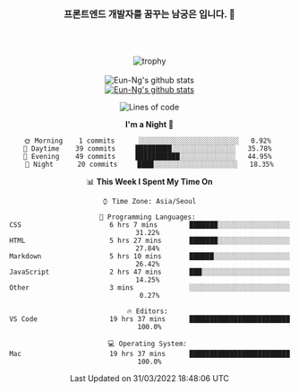 <div align="center">

### 프론트엔드 개발자를 꿈꾸는 남궁은 입니다. 👋
 
<br />
<br />
 
![trophy](https://github-profile-trophy.vercel.app/?username=Eun-Ng)
<br />
<br />
![Eun-Ng's github stats](https://github-readme-stats.vercel.app/api?username=Eun-Ng&show_icons=true)
<br />
[![Eun-Ng's github stats](https://github-readme-stats.vercel.app/api/top-langs/?username=Eun-Ng&show_icons=true&hide_border=true&title_color=004386&icon_color=004386&layout=compact)](https://github.com/Eun-Ng)
<br />

<!--START_SECTION:waka-->
![Lines of code](https://img.shields.io/badge/From%20Hello%20World%20I%27ve%20Written-4%20Thousand%20lines%20of%20code-blue)

**I'm a Night 🦉** 

```text
🌞 Morning    1 commits      ░░░░░░░░░░░░░░░░░░░░░░░░░   0.92% 
🌆 Daytime    39 commits     █████████░░░░░░░░░░░░░░░░   35.78% 
🌃 Evening    49 commits     ███████████░░░░░░░░░░░░░░   44.95% 
🌙 Night      20 commits     ████░░░░░░░░░░░░░░░░░░░░░   18.35%

```


📊 **This Week I Spent My Time On** 

```text
⌚︎ Time Zone: Asia/Seoul

💬 Programming Languages: 
CSS                      6 hrs 7 mins        ███████░░░░░░░░░░░░░░░░░░   31.22% 
HTML                     5 hrs 27 mins       ███████░░░░░░░░░░░░░░░░░░   27.84% 
Markdown                 5 hrs 10 mins       ██████░░░░░░░░░░░░░░░░░░░   26.42% 
JavaScript               2 hrs 47 mins       ███░░░░░░░░░░░░░░░░░░░░░░   14.25% 
Other                    3 mins              ░░░░░░░░░░░░░░░░░░░░░░░░░   0.27%

🔥 Editors: 
VS Code                  19 hrs 37 mins      █████████████████████████   100.0%

💻 Operating System: 
Mac                      19 hrs 37 mins      █████████████████████████   100.0%

```


 Last Updated on 31/03/2022 18:48:06 UTC
<!--END_SECTION:waka-->
 
</div>
